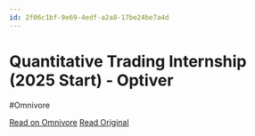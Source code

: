 ```yaml
---
id: 2f06c1bf-9e69-4edf-a2a8-17be24be7a4d
---
```


# Quantitative Trading Internship (2025 Start) - Optiver
#Omnivore

[Read on Omnivore](https://omnivore.app/me/quantitative-trading-internship-2025-start-optiver-1927c58ca82)
[Read Original](https://optiver.com/working-at-optiver/career-opportunities/7060050002/)

